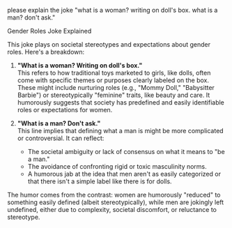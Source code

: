 please explain the joke "what is a woman? writing on doll's box. what is a man? don't ask."

Gender Roles Joke Explained

This joke plays on societal stereotypes and expectations about gender roles. Here's a breakdown:

1. **"What is a woman? Writing on doll's box."**  
   This refers to how traditional toys marketed to girls, like dolls, often come with specific themes or purposes clearly labeled on the box. These might include nurturing roles (e.g., "Mommy Doll," "Babysitter Barbie") or stereotypically "feminine" traits, like beauty and care. It humorously suggests that society has predefined and easily identifiable roles or expectations for women.

2. **"What is a man? Don't ask."**  
   This line implies that defining what a man is might be more complicated or controversial. It can reflect:
   - The societal ambiguity or lack of consensus on what it means to "be a man."
   - The avoidance of confronting rigid or toxic masculinity norms.
   - A humorous jab at the idea that men aren't as easily categorized or that there isn't a simple label like there is for dolls.

The humor comes from the contrast: women are humorously "reduced" to something easily defined (albeit stereotypically), while men are jokingly left undefined, either due to complexity, societal discomfort, or reluctance to stereotype.
